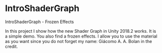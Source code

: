 # IntroShaderGraph
IntroShaderGraph - Frozen Effects

In this project I show how the new Shader Graph in Unity 2018.2 works. It is a simple demo. You also find a frozen effects. I allow you to use the material as you want since you do not forget my name: Giácomo A. A. Bolan in the credit.
